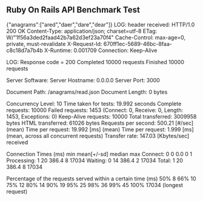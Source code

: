 ## Ruby On Rails API Benchmark Test
{"anagrams":["ared","daer","dare","dear"]}
LOG: header received:
HTTP/1.0 200 OK
Content-Type: application/json; charset=utf-8
ETag: W/"1f56a3ded2faad42b7a62d3ef23a70f4"
Cache-Control: max-age=0, private, must-revalidate
X-Request-Id: 670ff1ec-5689-46bc-8faa-c8c18d7a7b4b
X-Runtime: 0.001709
Connection: Keep-Alive


LOG: Response code = 200
Completed 10000 requests
Finished 10000 requests


Server Software:
Server Hostname:        0.0.0.0
Server Port:            3000

Document Path:          /anagrams/read.json
Document Length:        0 bytes

Concurrency Level:      10
Time taken for tests:   19.992 seconds
Complete requests:      10000
Failed requests:        1453
   (Connect: 0, Receive: 0, Length: 1453, Exceptions: 0)
Keep-Alive requests:    10000
Total transferred:      3009958 bytes
HTML transferred:       61026 bytes
Requests per second:    500.21 [#/sec] (mean)
Time per request:       19.992 [ms] (mean)
Time per request:       1.999 [ms] (mean, across all concurrent requests)
Transfer rate:          147.03 [Kbytes/sec] received

Connection Times (ms)
              min  mean[+/-sd] median   max
Connect:        0    0   0.0      0       1
Processing:     1   20 386.4      8   17034
Waiting:        0   14 386.4      2   17034
Total:          1   20 386.4      8   17034

Percentage of the requests served within a certain time (ms)
  50%      8
  66%     10
  75%     12
  80%     14
  90%     19
  95%     25
  98%     36
  99%     45
 100%  17034 (longest request)
